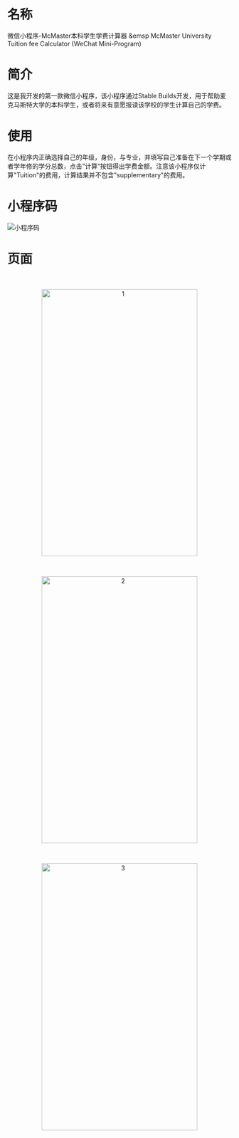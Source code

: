 # 名称
微信小程序-McMaster本科学生学费计算器
 &emsp McMaster University Tuition fee Calculator (WeChat Mini-Program) 

# 简介
这是我开发的第一款微信小程序，该小程序通过Stable Builds开发，用于帮助麦克马斯特大学的本科学生，或者将来有意愿报读该学校的学生计算自己的学费。


# 使用
在小程序内正确选择自己的年级，身份，与专业，并填写自己准备在下一个学期或者学年修的学分总数，点击”计算“按钮得出学费金额。注意该小程序仅计算"Tuition"的费用，计算结果并不包含"supplementary"的费用。


# 小程序码
![小程序码](https://user-images.githubusercontent.com/71127343/122250381-31f2ac80-cefc-11eb-9798-aa7e69e723c8.jpg)

# 页面

&emsp;

<div align=center><img width="350" height=600" src="https://user-images.githubusercontent.com/71127343/122253411-b9411f80-cefe-11eb-82b4-9610b01d48e8.PNG" alt="1"/>
 
  &emsp;
<div align=center><img width="350" height="600" src="https://user-images.githubusercontent.com/71127343/122254004-48e6ce00-ceff-11eb-98d1-4903d7767101.PNG" alt="2"/>
 
&emsp;
  
<div align=center><img width="350" height="600" src="https://user-images.githubusercontent.com/71127343/122255006-49cc2f80-cf00-11eb-9845-376fbf8ab4ff.PNG" alt="3"/>

 
  






